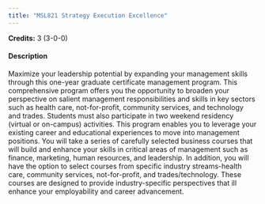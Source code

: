 ```yaml
---
title: "MSL821 Strategy Execution Excellence"
---
```

**Credits:** 3 (3-0-0)

#### Description
Maximize your leadership potential by expanding your management skills through this one-year graduate certificate management program. This comprehensive program offers you the opportunity to broaden your perspective on salient management responsibilities and skills in key sectors such as health care, not-for-profit, community services, and technology and trades. Students must also participate in two weekend residency (virtual or on-campus) activities. This program enables you to leverage your existing career and educational experiences to move into management positions. You will take a series of carefully selected business courses that will build and enhance your skills in critical areas of management such as finance, marketing, human resources, and leadership. In addition, you will have the option to select courses from specific industry streams-health care, community services, not-for-profit, and trades/technology. These courses are designed to provide industry-specific perspectives that ill enhance your employability and career advancement.